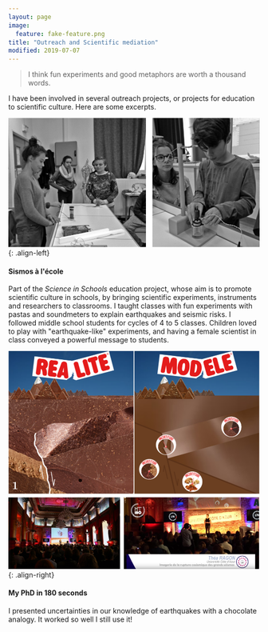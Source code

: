 ```yaml
---
layout: page
image:
  feature: fake-feature.png
title: "Outreach and Scientific mediation"
modified: 2019-07-07
---
```




> I think fun experiments and good metaphors are worth a thousand words.
 
 
I have been involved in several outreach projects, or projects for education to scientific culture. Here are some excerpts.


![sismoalecole](seismoalecole.png){: .align-left}
#### Sismos à l'école
Part of the *Science in Schools*  education project, whose aim is to promote scientific culture in schools, by bringing scientific experiments, instruments and researchers to classrooms. I taught classes with fun experiments with pastas and soundmeters to explain earthquakes and seismic risks. I followed middle school students for cycles of 4 to 5 classes. Children loved to play with "earthquake-like" experiments, and having a female scientist in class conveyed a powerful message to students.


![image-right](mt180.png){: .align-right}
#### My PhD in 180 seconds
I presented uncertainties in our knowledge of earthquakes with a chocolate analogy. It worked so well I still use it!

